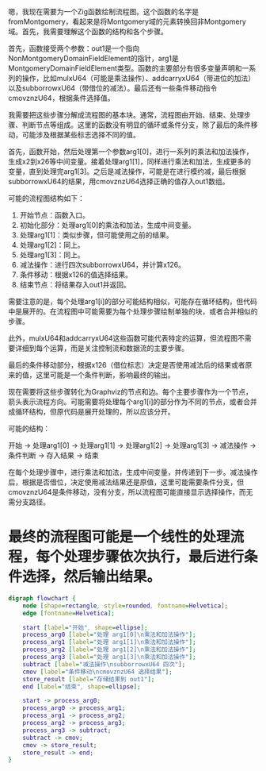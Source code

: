 嗯，我现在需要为一个Zig函数绘制流程图。这个函数的名字是fromMontgomery，看起来是将Montgomery域的元素转换回非Montgomery域。首先，我需要理解这个函数的结构和各个步骤。

首先，函数接受两个参数：out1是一个指向NonMontgomeryDomainFieldElement的指针，arg1是MontgomeryDomainFieldElement类型。函数的主要部分有很多变量声明和一系列的操作，比如mulxU64（可能是乘法操作）、addcarryxU64（带进位的加法）以及subborrowxU64（带借位的减法）。最后还有一些条件移动指令cmovznzU64，根据条件选择值。

我需要把这些步骤分解成流程图的基本块。通常，流程图由开始、结束、处理步骤、判断节点等组成。这里的函数没有明显的循环或条件分支，除了最后的条件移动，可能涉及根据某些标志选择不同的值。

首先，函数开始，然后处理第一个参数arg1[0]，进行一系列的乘法和加法操作，生成x2到x26等中间变量。接着处理arg1[1]，同样进行乘法和加法，生成更多的变量，直到处理完arg1[3]。之后是减法操作，可能是在进行模约减，最后根据subborrowxU64的结果，用cmovznzU64选择正确的值存入out1数组。

可能的流程图结构如下：

1. 开始节点：函数入口。
2. 初始化部分：处理arg1[0]的乘法和加法，生成中间变量。
3. 处理arg1[1]：类似步骤，但可能使用之前的结果。
4. 处理arg1[2]：同上。
5. 处理arg1[3]：同上。
6. 减法操作：进行四次subborrowxU64，并计算x126。
7. 条件移动：根据x126的值选择结果。
8. 结束节点：将结果存入out1并返回。

需要注意的是，每个处理arg1[i]的部分可能结构相似，可能存在循环结构，但代码中是展开的。在流程图中可能需要为每个处理步骤绘制单独的块，或者合并相似的步骤。

此外，mulxU64和addcarryxU64这些函数可能代表特定的运算，但流程图不需要详细到每个运算，而是关注控制流和数据流的主要步骤。

最后的条件移动部分，根据x126（借位标志）决定是否使用减法后的结果或者原来的值，这里可能是一个条件判断，影响最终的输出。

现在需要将这些步骤转化为Graphviz的节点和边。每个主要步骤作为一个节点，箭头表示流程方向。可能需要将处理每个arg1[i]的部分作为不同的节点，或者合并成循环结构，但原代码是展开处理的，所以应该分开。

可能的结构：

开始 -> 处理arg1[0] -> 处理arg1[1] -> 处理arg1[2] -> 处理arg1[3] -> 减法操作 -> 条件判断 -> 存入结果 -> 结束

在每个处理步骤中，进行乘法和加法，生成中间变量，并传递到下一步。减法操作后，根据是否借位，决定使用减法结果还是原值，这里可能需要条件分支，但cmovznzU64是条件移动，没有分支，所以流程图可能直接显示选择操作，而无需分支路径。

最终的流程图可能是一个线性的处理流程，每个处理步骤依次执行，最后进行条件选择，然后输出结果。
================================================
```dot
digraph flowchart {
    node [shape=rectangle, style=rounded, fontname=Helvetica];
    edge [fontname=Helvetica];

    start [label="开始", shape=ellipse];
    process_arg0 [label="处理 arg1[0]\n乘法和加法操作"];
    process_arg1 [label="处理 arg1[1]\n乘法和加法操作"];
    process_arg2 [label="处理 arg1[2]\n乘法和加法操作"];
    process_arg3 [label="处理 arg1[3]\n乘法和加法操作"];
    subtract [label="减法操作\nsubborrowxU64 四次"];
    cmov [label="条件移动\ncmovznzU64 选择结果"];
    store_result [label="存储结果到 out1"];
    end [label="结束", shape=ellipse];

    start -> process_arg0;
    process_arg0 -> process_arg1;
    process_arg1 -> process_arg2;
    process_arg2 -> process_arg3;
    process_arg3 -> subtract;
    subtract -> cmov;
    cmov -> store_result;
    store_result -> end;
}
```
